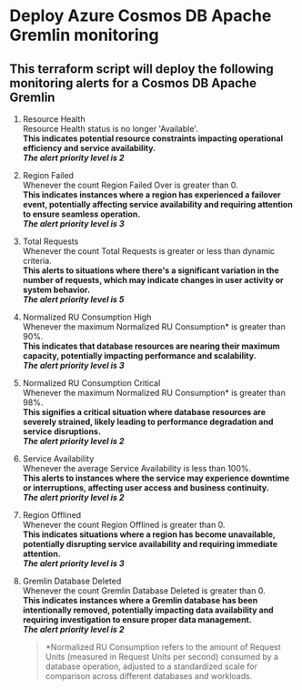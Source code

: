 # Deploy Azure Cosmos DB Apache Gremlin monitoring
## This terraform script will deploy the following monitoring alerts for a Cosmos DB Apache Gremlin

1. Resource Health  
Resource Health status is no longer 'Available'.  
**This indicates potential resource constraints impacting operational efficiency and service availability.**  
***The alert priority level is 2***  

2. Region Failed  
Whenever the count Region Failed Over is greater than 0.  
**This indicates instances where a region has experienced a failover event, potentially affecting service availability and requiring attention to ensure seamless operation.**  
***The alert priority level is 3***  

3. Total Requests  
Whenever the count Total Requests is greater or less than dynamic criteria.  
**This alerts to situations where there's a significant variation in the number of requests, which may indicate changes in user activity or system behavior.**  
***The alert priority level is 5***  

4. Normalized RU Consumption High  
Whenever the maximum Normalized RU Consumption* is greater than 90%.  
**This indicates that database resources are nearing their maximum capacity, potentially impacting performance and scalability.**  
***The alert priority level is 3***  

4. Normalized RU Consumption Critical  
Whenever the maximum Normalized RU Consumption* is greater than 98%.  
**This signifies a critical situation where database resources are severely strained, likely leading to performance degradation and service disruptions.**  
***The alert priority level is 2***  

5. Service Availability  
Whenever the average Service Availability is less than 100%.  
**This alerts to instances where the service may experience downtime or interruptions, affecting user access and business continuity.**  
***The alert priority level is 2***  

6. Region Offlined  
Whenever the count Region Offlined is greater than 0.  
**This indicates situations where a region has become unavailable, potentially disrupting service availability and requiring immediate attention.**  
***The alert priority level is 3***  

7. Gremlin Database Deleted  
Whenever the count Gremlin Database Deleted is greater than 0.  
**This indicates instances where a Gremlin database has been intentionally removed, potentially impacting data availability and requiring investigation to ensure proper data management.**  
***The alert priority level is 2***  

    > *Normalized RU Consumption refers to the amount of Request Units (measured in Request Units per second) consumed by a database operation, adjusted to a standardized scale for comparison across different databases and workloads.







